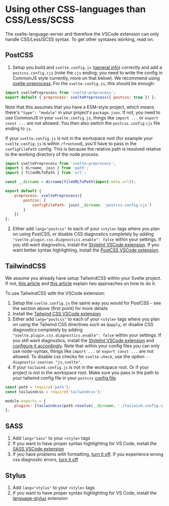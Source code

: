 # Using other CSS-languages than CSS/Less/SCSS

The svelte-language-server and therefore the VSCode extension can only handle CSS/Less/SCSS syntax. To get other syntaxes working, read on.

## PostCSS

1. Setup you build and `svelte.config.js` ([general info](./in-general.md)) correctly and add a `postcss.config.cjs` (note the `cjs` ending; you need to write the config in CommonJS style currently, more on that below). We recommend using [svelte-preprocess](https://github.com/sveltejs/svelte-preprocess/blob/master/docs/preprocessing.md#postcss). For the `svelte.config.js`, this should be enough:

```js
import sveltePreprocess from 'svelte-preprocess';
export default { preprocess: sveltePreprocess({ postcss: true }) };
```

Note that this assumes that you have a ESM-style project, which means there's `"type": "module"` in your project's `package.json`. If not, you need to use CommonJS in your `svelte.config.js`, things like `import ...` or `export const ...` are not allowed. You then also switch the `postcss.config` `cjs` file ending to `js`.

If your `svelte.config.js` is not in the workspace root (for example your `svelte.config.js` is within `/frontend`), you'll have to pass in the `configFilePath` config. This is because the relative path is resolved relative to the working directory of the node process.

```js
import sveltePreprocess from 'svelte-preprocess';
import { dirname, join } from 'path';
import { fileURLToPath } from 'url';

const __dirname = dirname(fileURLToPath(import.meta.url));

export default {
    preprocess: sveltePreprocess({
        postcss: {
            configFilePath: join(__dirname, 'postcss.config.cjs')
        }
    })
};
```

2. Either add `lang="postcss"` to each of your `<style>` tags where you plan on using PostCSS, or disable CSS diagnostics completely by adding `"svelte.plugin.css.diagnostics.enable": false` within your settings. If you still want diagnostics, install the [Stylelint VSCode extension](https://marketplace.visualstudio.com/items?itemName=stylelint.vscode-stylelint). If you want better syntax highlighting, install the [PostCSS VSCode extension](https://marketplace.visualstudio.com/items?itemName=csstools.postcss).

## TailwindCSS

We assume you already have setup TailwindCSS within your Svelte project. If not, [this article](https://dev.to/inalbant/a-simpler-way-to-add-tailwindcss-to-your-svelte-project-11ja) and [this article](https://dev.to/sarioglu/using-svelte-with-tailwindcss-a-better-approach-47ph) explain two approaches on how to do it.

To use TailwindCSS with the VSCode extension:

1. Setup the `svelte.config.js` the same way you would for PostCSS - see the section above (first point) for more details
2. Install the [Tailwind CSS VSCode extension](https://marketplace.visualstudio.com/items?itemName=bradlc.vscode-tailwindcss)
3. Either add `lang="postcss"` to each of your `<style>` tags where you plan on using the Tailwind CSS directives such as `@apply`, or disable CSS diagnostics completely by adding `"svelte.plugin.css.diagnostics.enable": false` within your settings. If you still want diagnostics, install the [Stylelint VSCode extension](https://marketplace.visualstudio.com/items?itemName=stylelint.vscode-stylelint) and [configure it accordingly](https://scottspence.com/2021/03/15/stylelint-configuration-for-tailwindcss/). Note that within your config files you can only use node-syntax, things like `import ...` or `export const ...` are not allowed. To disable css checks for `svelte-check`, use the option `--diagnostic-sources "js,svelte"`.
4. If your `tailwind.config.js` is not in the workspace root. Or if your project is not in the workspace root. Make sure you pass in the path to your tailwind config file in your `postcss` [config file](https://github.com/postcss/postcss-load-config#postcssrcjs-or-postcssconfigjs).

```js
const path = require('path');
const tailwindcss = require('tailwindcss');

module.exports = {
    plugins: [tailwindcss(path.resolve(__dirname, './tailwind.config.cjs'))]
};
```

## SASS

1. Add `lang="sass"` to your `<style>` tags
2. If you want to have proper syntax highlighting for VS Code, install the [SASS VSCode extension](https://marketplace.visualstudio.com/items?itemName=Syler.sass-indented)
3. If you have problems with formatting, [turn it off](https://github.com/sveltejs/language-tools/tree/master/packages/svelte-vscode#sveltepluginsvelteformatenable). If you experience wrong css diagnostic errors, [turn it off](https://github.com/sveltejs/language-tools/tree/master/packages/svelte-vscode#svelteplugincssdiagnostics)

## Stylus

1. Add `lang="stylus"` to your `<style>` tags
2. If you want to have proper syntax highlighting for VS Code, install the [language-stylus](https://marketplace.visualstudio.com/items?itemName=sysoev.language-stylus) extension

